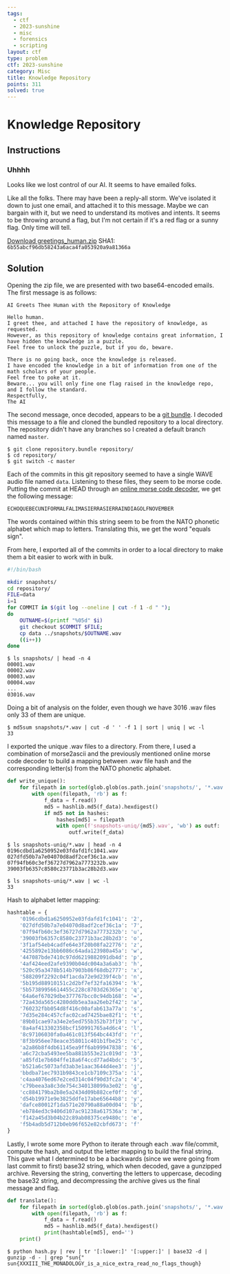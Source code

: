 ```yaml
---
tags:
  - ctf
  - 2023-sunshine
  - misc
  - forensics
  - scripting
layout: ctf
type: problem
ctf: 2023-sunshine 
category: Misc 
title: Knowledge Repository
points: 311
solved: true
---
```


# Knowledge Repository

## Instructions

### Uhhhh

Looks like we lost control of our AI. It seems to have emailed folks.

Like all the folks. There may have been a reply-all storm. We've isolated it down to just one email, and attached it to this message. Maybe we can bargain with it, but we need to understand its motives and intents. It seems to be throwing around a flag, but I'm not certain if it's a red flag or a sunny flag. Only time will tell.

[Download greetings_human.zip](#)
SHA1: `6b55abcf96db58243a6aca4fa053920a9a81366a`

## Solution

Opening the zip file, we are presented with two base64-encoded emails. The first message is as follows:

```
AI Greets Thee Human with the Repository of Knowledge

Hello human.
I greet thee, and attached I have the repository of knowledge, as requested.
However, as this repository of knowledge contains great information, I have hidden the knowledge in a puzzle.
Feel free to unlock the puzzle, but if you do, beware.

There is no going back, once the knowledge is released.
I have encoded the knowledge in a bit of information from one of the math scholars of your people.
Feel free to poke at it.
Beware... you will only fine one flag raised in the knowledge repo, and I follow the standard.
Respectfully,
The AI
```

The second message, once decoded, appears to be a [git bundle](https://git-scm.com/docs/git-bundle). I decoded this message to a file and cloned the bundled repository to a local directory. The repository didn't have any branches so I created a default branch named `master`.

```
$ git clone repository.bundle repository/
$ cd repository/
$ git switch -c master
```

Each of the commits in this git repository seemed to have a single WAVE audio file named `data`. Listening to these files, they seem to be morse code. Putting the commit at HEAD through an [online morse code decoder](https://morsecode.world/international/decoder/audio-decoder-adaptive.html), we get the following message:

`ECHOQUEBECUNIFORMALFALIMASIERRASIERRAINDIAGOLFNOVEMBER`

The words contained within this string seem to be from the NATO phonetic alphabet which map to letters. Translating this, we get the word "equals sign".

From here, I exported all of the commits in order to a local directory to make them a bit easier to work with in bulk.

```bash
#!/bin/bash

mkdir snapshots/
cd repository/
FILE=data
i=1
for COMMIT in $(git log --oneline | cut -f 1 -d " ");
do
	OUTNAME=$(printf "%05d" $i)
	git checkout $COMMIT $FILE;
	cp data ../snapshots/$OUTNAME.wav
	((i++))
done
```

```shell
$ ls snapshots/ | head -n 4
00001.wav
00002.wav
00003.wav
00004.wav
...
03016.wav
```

Doing a bit of analysis on the folder, even though we have 3016 .wav files only 33 of them are unique.

```
$ md5sum snapshots/*.wav | cut -d ' ' -f 1 | sort | uniq | wc -l
33
```

I exported the unique .wav files to a directory. From there, I used a combination of morse2ascii and the previously mentioned online morse code decoder to build a mapping between .wav file hash and the corresponding letter(s) from the NATO phonetic alphabet.  

```python
def write_unique():
    for filepath in sorted(glob.glob(os.path.join('snapshots/', '*.wav'))):
        with open(filepath, 'rb') as f:
            f_data = f.read()
            md5 = hashlib.md5(f_data).hexdigest()
            if md5 not in hashes:
                hashes[md5] = filepath
                with open(f'snapshots-uniq/{md5}.wav', 'wb') as outf:
                    outf.write(f_data)
```

```
$ ls snapshots-uniq/*.wav | head -n 4
0196cdbd1a6250952e03fdafd1fc1041.wav
027dfd50b7a7e04070d8adf2cef36c1a.wav
07f94fb60c3ef36727d7962a7773232b.wav
39003fb6357c8580c23771b3ac28b2d3.wav

$ ls snapshots-uniq/*.wav | wc -l
33
```

Hash to alphabet letter mapping:

```python
hashtable = { 
    '0196cdbd1a6250952e03fdafd1fc1041': '2',
    '027dfd50b7a7e04070d8adf2cef36c1a': '7',
    '07f94fb60c3ef36727d7962a7773232b': 'u',
    '39003fb6357c8580c23771b3ac28b2d3': 'o',
    '3f1af54eb4cadfe64e3f20b08fa22776': 'z',
    '4255892e13bb6086c64ada123980a45a': 'w',
    '447087bde7410c97dd6219882091db4d': 'p',
    '4af424eed2afe9390b04dc004a3a6ab3': 'h',
    '520c95a3478b514b7903b86f68db2777': 'x',
    '588209f2292c04f1acda72e9d239f4cb': 'n',
    '5b195d88910151c2d2bf7ef32fa16394': 'k',
    '5b57389956614455c228c8703d26365e': 'q',
    '64a6ef67029dbe377767bcc0c94db168': '=',
    '72a43da565c4280ddb5ea3aa26eb2f42': 'a',
    '760232fbb054d8f416c00afab613a77a': 's',
    '7d35e284c457cfac02cad7425bae82f1': 't',
    '89b01cae97a34e2e5ed755b352b73f19': 'v',
    '8a4af413302358bcf150991765a4d6c4': 'l',
    '8c97106030fa0a461c013f564bc443fd': 'r',
    '8f3b956ee78eace358011c401b1fbe25': 'c',
    'a2a86b8f4db61145ea9ff6ab99947838': '6',
    'a6c72cba5493ee5ba881b553e21c019d': '3',
    'a85fd1e7b604ffe18a6f4ccd77ad4bdc': '5',
    'b521a6c5073afd3ab3e1aac3644d4ee3': 'j',
    'bbdba71ec7931b9843ce1cb7109c375a': 'i',
    'c4aa4076ed67e2ced314c04f90d3fc2a': '4',
    'c79beea3a8c3de754c340138099a3e02': 'g',
    'cc884179ba2b8e5a2434d09b882cef0f': 'd',
    'd54b19971e9e3825ddfe17abe65644b8': 'y',
    'dafce80012f1da571e20790a88a00d04': 'b',
    'eb784ed3c9406d107ac91238a617536a': 'm',
    'f142a45d3b04b22c89ab08375ce9480c': 'e',
    'f5b4adb5d712b0eb96f652e82cbfd673': 'f'
}
```

Lastly, I wrote some more Python to iterate through each .wav file/commit, compute the hash, and output the letter mapping to build the final string. This gave what I determined to be a backwards (since we were going from last commit to first) base32 string, which when decoded, gave a gunzipped archive. Reversing the string, converting the letters to uppercase, decoding the base32 string, and decompressing the archive gives us the final message and flag.  

```python
def translate():
    for filepath in sorted(glob.glob(os.path.join('snapshots/', '*.wav'))):
        with open(filepath, 'rb') as f:
            f_data = f.read()
            md5 = hashlib.md5(f_data).hexdigest()
            print(hashtable[md5], end='')
    print()
```

```
$ python hash.py | rev | tr '[:lower:]' '[:upper:]' | base32 -d | gunzip -d - | grep "sun{"
sun{XXXIII_THE_MONADOLOGY_is_a_nice_extra_read_no_flags_though}
```


